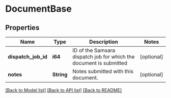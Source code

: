 # DocumentBase

## Properties
Name | Type | Description | Notes
------------ | ------------- | ------------- | -------------
**dispatch_job_id** | **i64** | ID of the Samsara dispatch job for which the document is submitted | [optional] 
**notes** | **String** | Notes submitted with this document. | [optional] 

[[Back to Model list]](../README.md#documentation-for-models) [[Back to API list]](../README.md#documentation-for-api-endpoints) [[Back to README]](../README.md)


